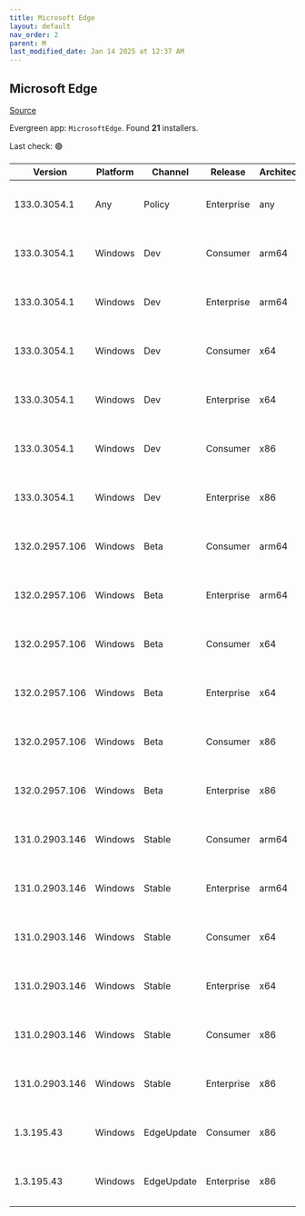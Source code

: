 ```yaml
---
title: Microsoft Edge
layout: default
nav_order: 2
parent: M
last_modified_date: Jan 14 2025 at 12:37 AM
---
```


## Microsoft Edge

[Source](https://www.microsoft.com/edge)

Evergreen app: `MicrosoftEdge`. Found **21** installers.

Last check: 🟢

| Version        | Platform | Channel    | Release    | Architecture | Hash                                                             | URI                                                                                                                                                                                                                                                                                                                      |
| -------------- | -------- | ---------- | ---------- | ------------ | ---------------------------------------------------------------- | ------------------------------------------------------------------------------------------------------------------------------------------------------------------------------------------------------------------------------------------------------------------------------------------------------------------------ |
| 133.0.3054.1   | Any      | Policy     | Enterprise | any          | 1BA5128D1113C08271BB2A0DCC91850C2B0B441BD3DDC14601F833AE59D36BED | [https://msedge.sf.dl.delivery.mp.microsoft.com/filestreamingservice/files/1c5d2cfd-673a-430d-aee9-d1933b97b9c9/MicrosoftEdgePolicyTemplates.cab](https://msedge.sf.dl.delivery.mp.microsoft.com/filestreamingservice/files/1c5d2cfd-673a-430d-aee9-d1933b97b9c9/MicrosoftEdgePolicyTemplates.cab)                       |
| 133.0.3054.1   | Windows  | Dev        | Consumer   | arm64        | 601D2BDC0882FB0AC448EACF3FE70A30B673A82373C035843B1A4FF59C832437 | [https://msedge.sf.dl.delivery.mp.microsoft.com/filestreamingservice/files/6bccca6b-0dda-4ed5-9aa9-f1f9c6b25ed4/MicrosoftEdgeDevEnterpriseARM64.msi](https://msedge.sf.dl.delivery.mp.microsoft.com/filestreamingservice/files/6bccca6b-0dda-4ed5-9aa9-f1f9c6b25ed4/MicrosoftEdgeDevEnterpriseARM64.msi)                 |
| 133.0.3054.1   | Windows  | Dev        | Enterprise | arm64        | 601D2BDC0882FB0AC448EACF3FE70A30B673A82373C035843B1A4FF59C832437 | [https://msedge.sf.dl.delivery.mp.microsoft.com/filestreamingservice/files/6bccca6b-0dda-4ed5-9aa9-f1f9c6b25ed4/MicrosoftEdgeDevEnterpriseARM64.msi](https://msedge.sf.dl.delivery.mp.microsoft.com/filestreamingservice/files/6bccca6b-0dda-4ed5-9aa9-f1f9c6b25ed4/MicrosoftEdgeDevEnterpriseARM64.msi)                 |
| 133.0.3054.1   | Windows  | Dev        | Consumer   | x64          | EF181E524355C0E0F7ED62DE815B1D303BD47ABF628766F87412EC679161FDC3 | [https://msedge.sf.dl.delivery.mp.microsoft.com/filestreamingservice/files/1903f3db-9db0-4718-93fd-100dae7e0b63/MicrosoftEdgeDevEnterpriseX64.msi](https://msedge.sf.dl.delivery.mp.microsoft.com/filestreamingservice/files/1903f3db-9db0-4718-93fd-100dae7e0b63/MicrosoftEdgeDevEnterpriseX64.msi)                     |
| 133.0.3054.1   | Windows  | Dev        | Enterprise | x64          | EF181E524355C0E0F7ED62DE815B1D303BD47ABF628766F87412EC679161FDC3 | [https://msedge.sf.dl.delivery.mp.microsoft.com/filestreamingservice/files/1903f3db-9db0-4718-93fd-100dae7e0b63/MicrosoftEdgeDevEnterpriseX64.msi](https://msedge.sf.dl.delivery.mp.microsoft.com/filestreamingservice/files/1903f3db-9db0-4718-93fd-100dae7e0b63/MicrosoftEdgeDevEnterpriseX64.msi)                     |
| 133.0.3054.1   | Windows  | Dev        | Consumer   | x86          | 05B24DFCDA1F6ECCB8EE31FD385065E084DA2D105401AD1FB9577551A7D4C03D | [https://msedge.sf.dl.delivery.mp.microsoft.com/filestreamingservice/files/4f00da84-5182-43f2-b2d2-b0171d70fe16/MicrosoftEdgeDevEnterpriseX86.msi](https://msedge.sf.dl.delivery.mp.microsoft.com/filestreamingservice/files/4f00da84-5182-43f2-b2d2-b0171d70fe16/MicrosoftEdgeDevEnterpriseX86.msi)                     |
| 133.0.3054.1   | Windows  | Dev        | Enterprise | x86          | 05B24DFCDA1F6ECCB8EE31FD385065E084DA2D105401AD1FB9577551A7D4C03D | [https://msedge.sf.dl.delivery.mp.microsoft.com/filestreamingservice/files/4f00da84-5182-43f2-b2d2-b0171d70fe16/MicrosoftEdgeDevEnterpriseX86.msi](https://msedge.sf.dl.delivery.mp.microsoft.com/filestreamingservice/files/4f00da84-5182-43f2-b2d2-b0171d70fe16/MicrosoftEdgeDevEnterpriseX86.msi)                     |
| 132.0.2957.106 | Windows  | Beta       | Consumer   | arm64        | 68B53DFE1C86DF3D87BCA734FEEC9A48BF32170BE5C8EF0EACBBB3A390F6E6F1 | [https://msedge.sf.dl.delivery.mp.microsoft.com/filestreamingservice/files/8edc0d86-ced7-4a33-8758-8dd032f7c665/MicrosoftEdgeBetaEnterpriseARM64.msi](https://msedge.sf.dl.delivery.mp.microsoft.com/filestreamingservice/files/8edc0d86-ced7-4a33-8758-8dd032f7c665/MicrosoftEdgeBetaEnterpriseARM64.msi)               |
| 132.0.2957.106 | Windows  | Beta       | Enterprise | arm64        | 68B53DFE1C86DF3D87BCA734FEEC9A48BF32170BE5C8EF0EACBBB3A390F6E6F1 | [https://msedge.sf.dl.delivery.mp.microsoft.com/filestreamingservice/files/8edc0d86-ced7-4a33-8758-8dd032f7c665/MicrosoftEdgeBetaEnterpriseARM64.msi](https://msedge.sf.dl.delivery.mp.microsoft.com/filestreamingservice/files/8edc0d86-ced7-4a33-8758-8dd032f7c665/MicrosoftEdgeBetaEnterpriseARM64.msi)               |
| 132.0.2957.106 | Windows  | Beta       | Consumer   | x64          | 9A2CC7A8572C7EBB5405FB72CDCC4C06EACE8301A432AD0A243EF26E6D6861CA | [https://msedge.sf.dl.delivery.mp.microsoft.com/filestreamingservice/files/507fc6b1-81c2-4300-82b7-237969c1c8e5/MicrosoftEdgeBetaEnterpriseX64.msi](https://msedge.sf.dl.delivery.mp.microsoft.com/filestreamingservice/files/507fc6b1-81c2-4300-82b7-237969c1c8e5/MicrosoftEdgeBetaEnterpriseX64.msi)                   |
| 132.0.2957.106 | Windows  | Beta       | Enterprise | x64          | 9A2CC7A8572C7EBB5405FB72CDCC4C06EACE8301A432AD0A243EF26E6D6861CA | [https://msedge.sf.dl.delivery.mp.microsoft.com/filestreamingservice/files/507fc6b1-81c2-4300-82b7-237969c1c8e5/MicrosoftEdgeBetaEnterpriseX64.msi](https://msedge.sf.dl.delivery.mp.microsoft.com/filestreamingservice/files/507fc6b1-81c2-4300-82b7-237969c1c8e5/MicrosoftEdgeBetaEnterpriseX64.msi)                   |
| 132.0.2957.106 | Windows  | Beta       | Consumer   | x86          | 99E16C32752AAE4A8EC70E3EC1EB91EFCD4E58487B75B7BAE27A2629F07DAD35 | [https://msedge.sf.dl.delivery.mp.microsoft.com/filestreamingservice/files/33559c47-629f-4535-99bc-4397722df3e5/MicrosoftEdgeBetaEnterpriseX86.msi](https://msedge.sf.dl.delivery.mp.microsoft.com/filestreamingservice/files/33559c47-629f-4535-99bc-4397722df3e5/MicrosoftEdgeBetaEnterpriseX86.msi)                   |
| 132.0.2957.106 | Windows  | Beta       | Enterprise | x86          | 99E16C32752AAE4A8EC70E3EC1EB91EFCD4E58487B75B7BAE27A2629F07DAD35 | [https://msedge.sf.dl.delivery.mp.microsoft.com/filestreamingservice/files/33559c47-629f-4535-99bc-4397722df3e5/MicrosoftEdgeBetaEnterpriseX86.msi](https://msedge.sf.dl.delivery.mp.microsoft.com/filestreamingservice/files/33559c47-629f-4535-99bc-4397722df3e5/MicrosoftEdgeBetaEnterpriseX86.msi)                   |
| 131.0.2903.146 | Windows  | Stable     | Consumer   | arm64        | FD21C0E935202AF696CAAB8F704F76522CB7AB863E4F77EACE02175256BAF942 | [https://msedge.sf.dl.delivery.mp.microsoft.com/filestreamingservice/files/4d20f04b-535f-44c8-ad02-5560e4df4c4c/MicrosoftEdgeEnterpriseARM64.msi](https://msedge.sf.dl.delivery.mp.microsoft.com/filestreamingservice/files/4d20f04b-535f-44c8-ad02-5560e4df4c4c/MicrosoftEdgeEnterpriseARM64.msi)                       |
| 131.0.2903.146 | Windows  | Stable     | Enterprise | arm64        | FD21C0E935202AF696CAAB8F704F76522CB7AB863E4F77EACE02175256BAF942 | [https://msedge.sf.dl.delivery.mp.microsoft.com/filestreamingservice/files/4d20f04b-535f-44c8-ad02-5560e4df4c4c/MicrosoftEdgeEnterpriseARM64.msi](https://msedge.sf.dl.delivery.mp.microsoft.com/filestreamingservice/files/4d20f04b-535f-44c8-ad02-5560e4df4c4c/MicrosoftEdgeEnterpriseARM64.msi)                       |
| 131.0.2903.146 | Windows  | Stable     | Consumer   | x64          | 4CB2EB9A66BB16A0E9A3FFC05123A1759B266547438C02AF2725B0B5F4CE8523 | [https://msedge.sf.dl.delivery.mp.microsoft.com/filestreamingservice/files/c2a6f7b7-2550-4b5b-a9e5-fa3b7f4ddb32/MicrosoftEdgeEnterpriseX64.msi](https://msedge.sf.dl.delivery.mp.microsoft.com/filestreamingservice/files/c2a6f7b7-2550-4b5b-a9e5-fa3b7f4ddb32/MicrosoftEdgeEnterpriseX64.msi)                           |
| 131.0.2903.146 | Windows  | Stable     | Enterprise | x64          | 4CB2EB9A66BB16A0E9A3FFC05123A1759B266547438C02AF2725B0B5F4CE8523 | [https://msedge.sf.dl.delivery.mp.microsoft.com/filestreamingservice/files/c2a6f7b7-2550-4b5b-a9e5-fa3b7f4ddb32/MicrosoftEdgeEnterpriseX64.msi](https://msedge.sf.dl.delivery.mp.microsoft.com/filestreamingservice/files/c2a6f7b7-2550-4b5b-a9e5-fa3b7f4ddb32/MicrosoftEdgeEnterpriseX64.msi)                           |
| 131.0.2903.146 | Windows  | Stable     | Consumer   | x86          | 1E5D41B892843B7060924F812968943AF5E12D25ADCCD8F89C71636E86BA18DC | [https://msedge.sf.dl.delivery.mp.microsoft.com/filestreamingservice/files/81ba60f7-55d2-4050-9eae-4cd7c98f65c4/MicrosoftEdgeEnterpriseX86.msi](https://msedge.sf.dl.delivery.mp.microsoft.com/filestreamingservice/files/81ba60f7-55d2-4050-9eae-4cd7c98f65c4/MicrosoftEdgeEnterpriseX86.msi)                           |
| 131.0.2903.146 | Windows  | Stable     | Enterprise | x86          | 1E5D41B892843B7060924F812968943AF5E12D25ADCCD8F89C71636E86BA18DC | [https://msedge.sf.dl.delivery.mp.microsoft.com/filestreamingservice/files/81ba60f7-55d2-4050-9eae-4cd7c98f65c4/MicrosoftEdgeEnterpriseX86.msi](https://msedge.sf.dl.delivery.mp.microsoft.com/filestreamingservice/files/81ba60f7-55d2-4050-9eae-4cd7c98f65c4/MicrosoftEdgeEnterpriseX86.msi)                           |
| 1.3.195.43     | Windows  | EdgeUpdate | Consumer   | x86          | DAC76CE6445BAEAE894875C114C76F95507539CB32A581F152B6F4ED4FF43819 | [https://msedge.sf.dl.delivery.mp.microsoft.com/filestreamingservice/files/ff8e6bca-29e7-4bac-a944-15bc3997888f/MicrosoftEdgeUpdateSetup_X86_1.3.195.43.exe](https://msedge.sf.dl.delivery.mp.microsoft.com/filestreamingservice/files/ff8e6bca-29e7-4bac-a944-15bc3997888f/MicrosoftEdgeUpdateSetup_X86_1.3.195.43.exe) |
| 1.3.195.43     | Windows  | EdgeUpdate | Enterprise | x86          | DAC76CE6445BAEAE894875C114C76F95507539CB32A581F152B6F4ED4FF43819 | [https://msedge.sf.dl.delivery.mp.microsoft.com/filestreamingservice/files/ff8e6bca-29e7-4bac-a944-15bc3997888f/MicrosoftEdgeUpdateSetup_X86_1.3.195.43.exe](https://msedge.sf.dl.delivery.mp.microsoft.com/filestreamingservice/files/ff8e6bca-29e7-4bac-a944-15bc3997888f/MicrosoftEdgeUpdateSetup_X86_1.3.195.43.exe) |
